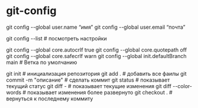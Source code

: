 # git-config

git config --global user.name “имя”
git config --global user.email “почта”

git config --list # посмотреть настройки

git config --global core.autocrlf true
git config --global core.quotepath off
git config --global core.safecrlf warn
git config --global init.defaultBranch main # Ветка по умолчанию

git init # инициализация репозитория
git add . # добавить все фаилы 
git commit -m "описание" # сделать коммит
git status # показывает текущий статус
git diff - # показывает текущие изменения
git diff --color-words # показывает изменения более развернуто
git checkout . # вернуться к последнему коммиту